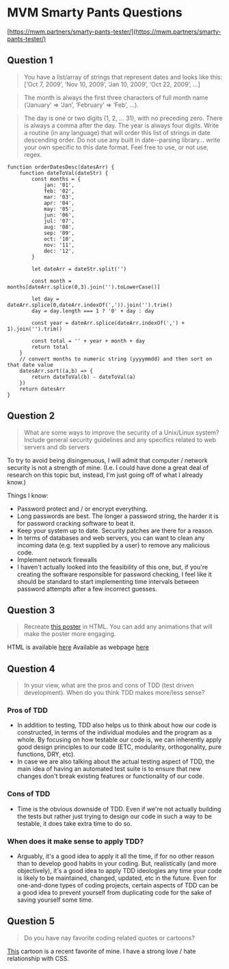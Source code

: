 # MVM Smarty Pants Questions
[https://mwm.partners/smarty-pants-tester/](https://mwm.partners/smarty-pants-tester/)

## Question 1 

> You have a list/array of strings that represent dates and looks like this: [‘Oct 7, 2009’, ‘Nov 10, 2009’, ‘Jan 10, 2009’, ‘Oct 22, 2009’, …]

> The month is always the first three characters of full month name (‘January’ => ‘Jan’, ‘February’ => ‘Feb’, …).

> The day is one or two digits (1, 2, … 31), with no preceding zero. There is always a comma after the day. The year is always four digits. Write a routine (in any language) that will order this list of strings in date descending order. Do not use any built in date-­‐parsing library… write your own specific to this date format. Feel free to use, or not use, regex.

	function orderDatesDesc(datesArr) {
		function dateToVal(dateStr) {
			const months = {
				jan: '01',
				feb: '02',
				mar: '03',
				apr: '04',
				may: '05',
				jun: '06',
				jul: '07',
				aug: '08',
				sep: '09',
				oct: '10',
				nov: '11',
				dec: '12',
			}
		
			let dateArr = dateStr.split('')
		
			const month = months[dateArr.splice(0,3).join('').toLowerCase()]
		
			let day = dateArr.splice(0,dateArr.indexOf(',')).join('').trim()
			day = day.length === 1 ? '0' + day : day
		
			const year = dateArr.splice(dateArr.indexOf(',') + 1).join('').trim()
		
			const total = '' + year + month + day
			return total 
		}
		// convert months to numeric string (yyyymmdd) and then sort on that date value
		datesArr.sort((a,b) => {
			return dateToVal(b) - dateToVal(a)
		})
		return datesArr
	}

## Question 2

> What are some ways to improve the security of a Unix/Linux system? Include general security guidelines and any specifics related to web servers and db servers

To try to avoid being disingenuous, I will admit that computer / network security is not a strength of mine. (I.e. I could have done a great deal of research on this topic but, instead, I'm just going off of what I already know.)

Things I know:
- Password protect and / or encrypt everything.
- Long passwords are best. The longer a password string, the harder it is for password cracking software to beat it.
- Keep your system up to date. Security patches are there for a reason.
- In terms of databases and web servers, you can want to clean any incoming data (e.g. text supplied by a user) to remove any malicious code.
- Implement network firewalls
- I haven't actually looked into the feasibility of this one, but, if you're creating the software responsible for password checking, I feel like it should be standard to start implementing time intervals between password attempts after a few incorrect guesses. 

## Question 3

> Recreate [this poster](https://www.dropbox.com/sh/kfyl4lwlc4xllsi/AAB9g14A_Pme1M3bn-L1Y1bMa?dl=0&preview=poster-test.ai) in HTML. You can add any animations that will make the poster more engaging.

HTML is available [here](https://github.com/javan-pohl/mvm/blob/main/mwmPoster.html)
Available as webpage [here](https://www.javanpohl.com/mwmPoster)

## Question 4

> In your view, what are the pros and cons of TDD (test driven development). When do you think TDD makes more/less sense?

### Pros of TDD

- In addition to testing, TDD also helps us to think about how our code is constructed, in terms of the individual modules and the program as a whole. By focusing on how testable our code is, we can inherently apply good design principles to our code (ETC, modularity, orthogonality, pure functions, DRY, etc).
- In case we are also talking about the actual testing aspect of TDD, the main idea of having an automated test suite is to ensure that new changes don't break existing features or functionality of our code.

### Cons of TDD

- Time is the obvious downside of TDD. Even if we're not actually building the tests but rather just trying to design our code in such a way to be testable, it does take extra time to do so.

### When does it make sense to apply TDD?

- Arguably, it's a good idea to apply it all the time, if for no other reason than to develop good habits in your coding. But, realistically (and more objectively), it's a good idea to apply TDD ideologies any time your code is likely to be maintained, changed, updated, etc in the future. Even for one-and-done types of coding projects, certain aspects of TDD can be a good idea to prevent yourself from duplicating code for the sake of saving yourself some time.

## Question 5

> Do you have nay favorite coding related quotes or cartoons?

[This](https://www.linkedin.com/posts/javascript-developer_activity-6820235869128007680-I8pp) cartoon is a recent favorite of mine. I have a strong love / hate relationship with CSS. 